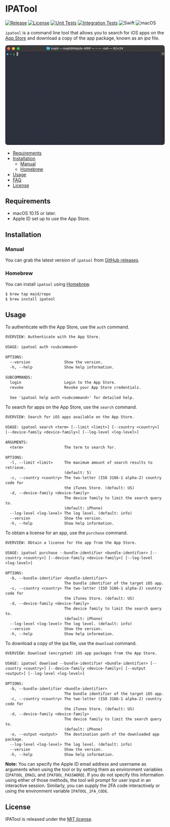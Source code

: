 # IPATool

[![Release](https://img.shields.io/github/release/majd/ipatool.svg?label=Release)](https://GitHub.com/majd/ipatool/releases/)
[![License](https://img.shields.io/badge/License-MIT-yellow.svg)](https://github.com/majd/ipatool/blob/main/LICENSE)
[![Unit Tests](https://github.com/majd/ipatool/actions/workflows/unit-tests.yml/badge.svg)](https://github.com/majd/ipatool/actions/workflows/unit-tests.yml)
[![Integration Tests](https://github.com/majd/ipatool/actions/workflows/integration-tests.yml/badge.svg)](https://github.com/majd/ipatool/actions/workflows/integration-tests.yml)
![Swift](https://img.shields.io/badge/Swift-5.5-green.svg)
![macOS](https://img.shields.io/badge/macOS-10.15%2B-green.svg)

`ipatool` is a command line tool that allows you to search for iOS apps on the [App Store](https://apps.apple.com) and download a copy of the app package, known as an _ipa_ file.

![Demo](./demo.gif)

- [Requirements](#requirements)
- [Installation](#installation)
  - [Manual](#manual)
  - [Homebrew](#homebrew)
- [Usage](#usage)
- [FAQ](https://github.com/majd/ipatool/wiki/FAQ)
- [License](#license)

## Requirements

- macOS 10.15 or later.
- Apple ID set up to use the App Store.

## Installation

### Manual

You can grab the latest version of `ipatool` from [GitHub releases](https://github.com/majd/ipatool/releases).

### Homebrew

You can install `ipatool` using [Homebrew](https://brew.sh).

```
$ brew tap majd/repo
$ brew install ipatool
```

## Usage

To authenticate with the App Store, use the `auth` command.

```
OVERVIEW: Authenticate with the App Store.

USAGE: ipatool auth <subcommand>

OPTIONS:
  --version               Show the version.
  -h, --help              Show help information.

SUBCOMMANDS:
  login                   Login to the App Store.
  revoke                  Revoke your App Store credentials.

  See 'ipatool help auth <subcommand>' for detailed help.
```

To search for apps on the App Store, use the `search` command.

```
OVERVIEW: Search for iOS apps available on the App Store.

USAGE: ipatool search <term> [--limit <limit>] [--country <country>] [--device-family <device-family>] [--log-level <log-level>]

ARGUMENTS:
  <term>                  The term to search for.

OPTIONS:
  -l, --limit <limit>     The maximum amount of search results to retrieve.
                          (default: 5)
  -c, --country <country> The two-letter (ISO 3166-1 alpha-2) country code for
                          the iTunes Store. (default: US)
  -d, --device-family <device-family>
                          The device family to limit the search query to.
                          (default: iPhone)
  --log-level <log-level> The log level. (default: info)
  --version               Show the version.
  -h, --help              Show help information.
```

To obtain a license for an app, use the `purchase` command.

```
OVERVIEW: Obtain a license for the app from the App Store.

USAGE: ipatool purchase --bundle-identifier <bundle-identifier> [--country <country>] [--device-family <device-family>] [--log-level <log-level>]

OPTIONS:
  -b, --bundle-identifier <bundle-identifier>
                          The bundle identifier of the target iOS app.
  -c, --country <country> The two-letter (ISO 3166-1 alpha-2) country code for
                          the iTunes Store. (default: US)
  -d, --device-family <device-family>
                          The device family to limit the search query to.
                          (default: iPhone)
  --log-level <log-level> The log level. (default: info)
  --version               Show the version.
  -h, --help              Show help information.
```

To download a copy of the ipa file, use the `download` command.

```
OVERVIEW: Download (encrypted) iOS app packages from the App Store.

USAGE: ipatool download --bundle-identifier <bundle-identifier> [--country <country>] [--device-family <device-family>] [--output <output>] [--log-level <log-level>]

OPTIONS:
  -b, --bundle-identifier <bundle-identifier>
                          The bundle identifier of the target iOS app.
  -c, --country <country> The two-letter (ISO 3166-1 alpha-2) country code for
                          the iTunes Store. (default: US)
  -d, --device-family <device-family>
                          The device family to limit the search query to.
                          (default: iPhone)
  -o, --output <output>   The destination path of the downloaded app package.
  --log-level <log-level> The log level. (default: info)
  --version               Show the version.
  -h, --help              Show help information.
```

**Note:** You can specify the Apple ID email address and username as arguments when using the tool or by setting them as environment variables (`IPATOOL_EMAIL` and `IPATOOL_PASSWORD`). If you do not specify this information using either of those methods, the tool will prompt for user input in an interactive session. Similarly, you can supply the 2FA code interactively or using the environment variable `IPATOOL_2FA_CODE`.

## License

IPATool is released under the [MIT license](https://github.com/majd/ipatool/blob/main/LICENSE).
